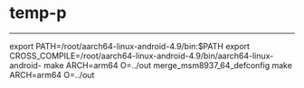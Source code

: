 # temp-p
----
export PATH=/root/aarch64-linux-android-4.9/bin:$PATH
export CROSS_COMPILE=/root/aarch64-linux-android-4.9/bin/aarch64-linux-android-
make ARCH=arm64 O=../out merge_msm8937_64_defconfig
make ARCH=arm64 O=../out
